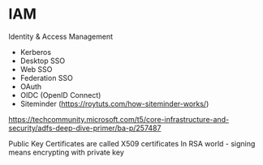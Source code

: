 # IAM
Identity &amp; Access Management

- Kerberos
- Desktop SSO
- Web SSO
- Federation SSO
- OAuth
- OIDC (OpenID Connect)
- Siteminder (https://roytuts.com/how-siteminder-works/)

https://techcommunity.microsoft.com/t5/core-infrastructure-and-security/adfs-deep-dive-primer/ba-p/257487

Public Key Certificates are called X509 certificates
In RSA world - signing means encrypting with private key
